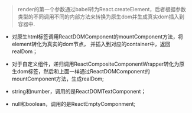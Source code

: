 > render的第一个参数通过babel转为React.createElement，后者根据参数类型的不同调用不同的内部方法来转换为原生dom并生成真实dom插入到容器中.

* 对原生html标签调用ReactDOMComponent的mountComponent方法，将element转化为真实的dom节点， 并插入到对应的container中，返回realDom；

* 对于自定义组件，递归调用ReactCompositeComponentWrapper转化为原生dom标签，然后和上面一样通过ReactDOMComponent的mountComponent方法，生成realDom;

* string和number，调用的是ReactDOMTextComponent；

* null和boolean，调用的是ReactEmptyComponment;